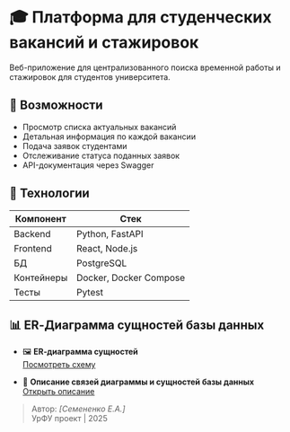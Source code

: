 
# 🎓 Платформа для студенческих вакансий и стажировок

Веб-приложение для централизованного поиска временной работы и стажировок для студентов университета.

## 🚀 Возможности
- Просмотр списка актуальных вакансий
- Детальная информация по каждой вакансии
- Подача заявок студентами
- Отслеживание статуса поданных заявок
- API-документация через Swagger

## 🧱 Технологии

| Компонент   | Стек               |
|-------------|--------------------|
| Backend     | Python, FastAPI     |
| Frontend    | React, Node.js      |
| БД          | PostgreSQL          |
| Контейнеры  | Docker, Docker Compose |
| Тесты       | Pytest              |


## 📊 ER‑Диаграмма сущностей базы данных

- 🖼️ **ER‑диаграмма сущностей**  
  [Посмотреть схему](diagrams/ERD_student_jobs_platform.png)

- 📖 **Описание связей диаграммы и сущностей базы данных**  
  [Открыть описание](diagrams/README.md)

> Автор: *[Семененко Е.А.]*  
> УрФУ проект | 2025